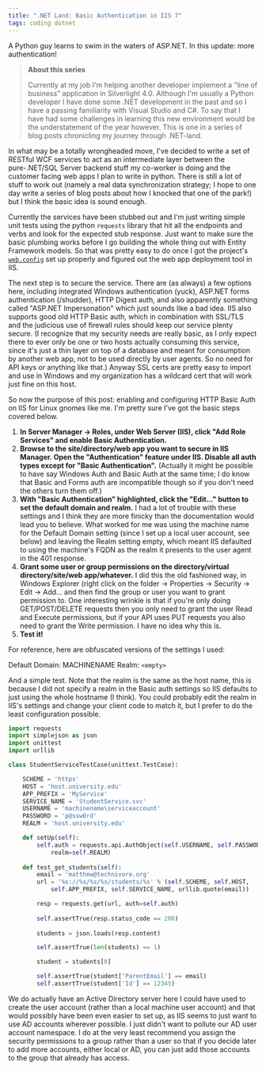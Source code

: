 ```yaml
---
title: ".NET Land: Basic Authentication in IIS 7"
tags: coding dotnet
---
```


A Python guy learns to swim in the waters of ASP.NET. In this update:
more authentication!

<!-- more -->

> **About this series**
> 
> Currently at my job I'm helping another developer implement a "line of
> business" application in Silverlight 4.0. Although I'm usually a Python
> developer I have done some .NET development in the past and so I have a
> passing familiarity with Visual Studio and C#. To say that I have had
> some challenges in learning this new environment would be the
> understatement of the year however. This is one in a series of blog
> posts chronicling my journey through .NET-land.

In what may be a totally wrongheaded move, I've decided to write a set
of RESTful WCF services to act as an intermediate layer between the
pure-.NET/SQL Server backend stuff my co-worker is doing and the
customer facing web apps I plan to write in python. There is still a lot
of stuff to work out (namely a real data synchronization strategy; I
hope to one day write a series of blog posts about how I knocked that
one of the park!) but I think the basic idea is sound enough.

Currently the services have been stubbed out and I'm just writing simple
unit tests using the python `requests` library that hit all the
endpoints and verbs and look for the expected stub response. Just want
to make sure the basic plumbing works before I go building the whole
thing out with Entity Framework models. So that was pretty easy to do
once I got the project's [`web.config`](../2011-08-11-dotnet-land-the-trouble-with-aspnet-default-identification-providers.md)
set up properly and figured out the web app deployment tool in IIS.

The next step is to secure the service. There are (as always) a few
options here, including integrated Windows authentication (yuck),
ASP.NET forms authentication (/shudder), HTTP Digest auth, and also
apparently something called "ASP.NET Impersonation" which just sounds
like a bad idea. IIS also supports good old HTTP Basic auth, which in
combination with SSL/TLS and the judicious use of firewall rules should
keep our service plenty secure. (I recognize that my security needs are
really basic, as I only expect there to ever only be one or two hosts
actually consuming this service, since it's just a thin layer on top of
a database and meant for consumption by another web app, not to be used
directly by user agents. So no need for API keys or anything like that.)
Anyway SSL certs are pretty easy to import and use in Windows and my
organization has a wildcard cert that will work just fine on this host.

So now the purpose of this post: enabling and configuring HTTP Basic
Auth on IIS for Linux gnomes like me. I'm pretty sure I've got the basic
steps covered below.

1. **In Server Manager -> Roles, under Web Server (IIS), click "Add
   Role Services" and enable Basic Authentication.**
2. **Browse to the site/directory/web app you want to secure in IIS
   Manager. Open the "Authentication" feature under IIS. Disable all
   auth types except for "Basic Authentication".** (Actually it might
   be possible to have say Windows Auth and Basic Auth at the same
   time; I do know that Basic and Forms auth are incompatible though so
   if you don't need the others turn them off.)
3. **With "Basic Authentication" highlighted, click the "Edit..."
   button to set the default domain and realm.** I had a lot of trouble
   with these settings and I think they are more finicky than the
   documentation would lead you to believe. What worked for me was
   using the machine name for the Default Domain setting (since I set
   up a local user account, see below) and leaving the Realm setting
   empty, which meant IIS defaulted to using the machine's FQDN as the
   realm it presents to the user agent in the 401 response.
4. **Grant some user or group permissions on the directory/virtual
   directory/site/web app/whatever.** I did this the old fashioned way,
   in Windows Explorer (right click on the folder -> Properties ->
   Security -> Edit -> Add... and then find the group or user you
   want to grant permission to. One interesting wrinkle is that if
   you're only doing GET/POST/DELETE requests then you only need to
   grant the user Read and Execute permissions, but if your API uses
   PUT requests you also need to grant the Write permission. I have no
   idea why this is.
5.  **Test it!**

For reference, here are obfuscated versions of the settings I used:

Default Domain: MACHINENAME Realm: `<empty>`

And a simple test. Note that the realm is the same as the host name,
this is because I did not specify a realm in the Basic auth settings so
IIS defaults to just using the whole hostname (I think). You could
probably edit the realm in IIS's settings and change your client code to
match it, but I prefer to do the least configuration possible.

```python
import requests
import simplejson as json
import unittest
import urllib

class StudentServiceTestCase(unittest.TestCase):

    SCHEME = 'https'
    HOST = 'host.university.edu'
    APP_PREFIX = 'MyService'
    SERVICE_NAME = 'StudentService.svc'
    USERNAME = 'machinename\serviceaccount'
    PASSWORD = 'p@ssw0rd'
    REALM = 'host.university.edu'

    def setUp(self):
        self.auth = requests.api.AuthObject(self.USERNAME, self.PASSWORD,
            realm=self.REALM)
    
    def test_get_students(self):
        email = 'matthew@technivore.org'
        url = '%s://%s/%s/%s/students/%s' % (self.SCHEME, self.HOST,
            self.APP_PREFIX, self.SERVICE_NAME, urllib.quote(email))

        resp = requests.get(url, auth=self.auth)
        
        self.assertTrue(resp.status_code == 200)
        
        students = json.loads(resp.content)

        self.assertTrue(len(students) == 1)

        student = students[0]

        self.assertTrue(student['ParentEmail'] == email)
        self.assertTrue(student['Id'] == 12345)
```

We do actually have an Active Directory server here I could have used to
create the user account (rather than a local machine user account) and
that would possibly have been even easier to set up, as IIS seems to
just want to use AD accounts wherever possible. I just didn't want to
pollute our AD user account namespace. I do at the very least recommend
you assign the security permissions to a group rather than a user so
that if you decide later to add more accounts, either local or AD, you
can just add those accounts to the group that already has access.
